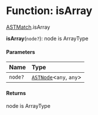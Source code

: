 # Function: isArray

[ASTMatch](/en/auto-docs/fixed-layout-editor/modules/ASTMatch.md).isArray

**isArray**(`node?`): node is ArrayType

#### Parameters

| Name | Type |
| :------ | :------ |
| `node?` | [`ASTNode`](/en/auto-docs/fixed-layout-editor/classes/ASTNode.md)<`any`, `any`> |

#### Returns

node is ArrayType
